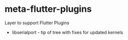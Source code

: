 # meta-flutter-plugins
Layer to support Flutter Plugins

* libserialport - tip of tree with fixes for updated kernels
